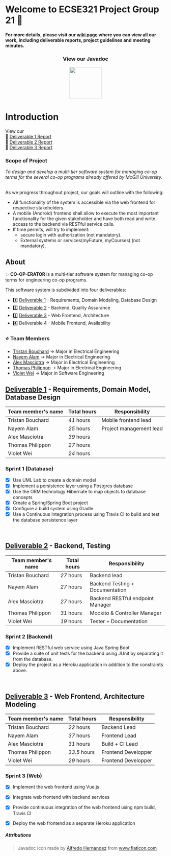 # Welcome to ECSE321 Project Group 21 :dizzy:

#### For more details, please visit our [wiki page](https://github.com/McGill-ECSE321-Winter2019/ecse321-group-project-21/wiki) where you can view all our work, including deliverable reports, project guidelines and meeting minutes.

<h3 align="center">View our Javadoc</h3>
<p align="center"><a href="https://gh-page321.herokuapp.com/"><img src="https://image.flaticon.com/icons/svg/209/209913.svg" width="100"/></a></p>

# Introduction

View our <br/>
:star2: [Deliverable 1 Report](https://github.com/McGill-ECSE321-Winter2019/ecse321-group-project-21/wiki/Deliverable-1-Report) <br/> 
:star2: [Deliverable 2 Report](https://github.com/McGill-ECSE321-Winter2019/ecse321-group-project-21/wiki/Deliverable-2-Report) <br/>
:star2: [Deliverable 3 Report](https://github.com/McGill-ECSE321-Winter2019/ecse321-group-project-21/wiki/Deliverable-3-Report
) <br/>

### Scope of Project

<i>To design and develop a multi-tier software system for managing co-op terms for the several co-op programs already offered by McGill University.</i></b>

<br/>As we progress throughout project, our goals will outline with the following:  
- All functionality of the system is accessible via the web frontend for respective stakeholders.
- A mobile (Android) frontend shall allow to execute the most important functionality for the given stakeholder 
and have both read and write access to the backend via RESTful service calls.
- If time permits, will try to implement:
  - secure login with authorization (not mandatory).
  - External systems or services(myFuture, myCourses) (not mandatory).

## About

:sparkles: **CO-OP-ERATOR** is a multi-tier software system for managing co-op terms for engineering co-op programs.

This software system is subdivided into four deliverables:

- :one: [Deliverable 1](https://github.com/McGill-ECSE321-Winter2019/ecse321-group-project-21/wiki/Deliverable-1-Report) - Requirements, Domain Modeling, Database Design
- :two: [Deliverable 2](https://github.com/McGill-ECSE321-Winter2019/ecse321-group-project-21/wiki/Deliverable-2-Report) - Backend, Quality Assurance
- :three: [Deliverable 3](https://github.com/McGill-ECSE321-Winter2019/ecse321-group-project-21/wiki/Deliverable-3-Report) - Web Frontend, Architecture
- :four: Deliverable 4 - Mobile Frontend, Availability

### :star: Team Members
- [Tristan Bouchard](https://github.com/tbutch)    &rarr; Major in Electrical Engineering
- [Nayem Alam](https://github.com/nayemalam)       &rarr; Major in Electrical Engineering
- [Alex Masciotra](https://github.com/amasciotra)  &rarr; Major in Electrical Engineering
- [Thomas Philippon](https://github.com/thomasp05) &rarr; Major in Electrical Engineering
- [Violet Wei](https://github.com/violetwei)       &rarr; Major in Software Engineering


## [Deliverable 1](https://github.com/McGill-ECSE321-Winter2019/ecse321-group-project-21/wiki/Deliverable-1-Report) - Requirements, Domain Model, Database Design

|Team member's name|Total hours   |Responsibility         |
|------------------|--------------|-----------------------|
|Tristan Bouchard  |  _41_ hours  |Mobile frontend lead   |
|Nayem Alam        |  _25_ hours  |Project management lead|
|Alex Masciotra    |  _39_ hours  |                       |
|Thomas Philippon  |  _27_ hours  |                       |
|Violet Wei        |  _24_ hours  |                       |

### Sprint 1 (Database)
- [x] Use UML Lab to create a domain model
- [x] Implement a persistence layer using a Postgres database
- [x] Use the ORM technology Hibernate to map objects to database concepts
- [x] Create a Spring/Spring Boot project
- [x] Configure a build system using Gradle
- [x] Use a Continuous Integration process using Travis CI to build and test the database persistence layer

<br/>

## [Deliverable 2](https://github.com/McGill-ECSE321-Winter2019/ecse321-group-project-21/wiki/Deliverable-2-Report) - Backend, Testing

|Team member's name|Total hours   |Responsibility         |
|------------------|--------------|-----------------------|
|Tristan Bouchard  |  _27_ hours  |Backend lead  |
|Nayem Alam        |  _27_ hours  |Backend Testing + Documentation |
|Alex Masciotra    |  _27_ hours  |Backend RESTful endpoint Manager|
|Thomas Philippon  |  _31_ hours  |Mockito & Controller Manager|
|Violet Wei        |  _19_ hours  |Tester + Documentation |

### Sprint 2 (Backend)
- [x] Implement RESTful web service using Java Spring Boot
- [x] Provide a suite of unit tests for the backend using JUnit by separating it from the database.
- [x] Deploy the project as a Heroku application in addition to the constraints above.

<br/>

## [Deliverable 3](https://github.com/McGill-ECSE321-Winter2019/ecse321-group-project-21/wiki/Deliverable-3-Report) - Web Frontend, Architecture Modeling

|Team member's name|Total hours   |Responsibility           |
|------------------|--------------|-------------------------|
|Tristan Bouchard  |  _22_ hours   |     Backend Lead        |
|Nayem Alam        |  _37_ hours   |     Frontend Lead       |
|Alex Masciotra    |  _31_ hours   |    Build + CI Lead      |
|Thomas Philippon  |  _33.5_ hours   |   Frontend Developper   |
|Violet Wei        |  _29_ hours   |   Frontend Developper   |

### Sprint 3 (Web)
- [x] Implement the web frontend using Vue.js
- [x] Integrate web frontend with backend services
- [x] Provide continuous integration of the web frontend using npm build, Travis CI
- [x] Deploy the web frontend as a separate Heroku application


##### Attributions
> Javadoc icon made by [Alfredo Hernandez](https://www.flaticon.com/authors/alfredo-hernandez) from www.flaticon.com 

